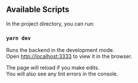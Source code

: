 ## Available Scripts

In the project directory, you can run:

### `yarn dev`

Runs the backend in the development mode.<br>
Open [http://localhost:3333](http://localhost:3000) to view it in the browser.

The page will reload if you make edits.<br>
You will also see any lint errors in the console.
